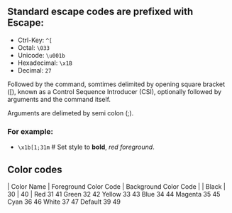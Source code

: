 ## Standard escape codes are prefixed with Escape:

- Ctrl-Key: `^[`
- Octal: `\033`
- Unicode: `\u001b`
- Hexadecimal: `\x1B`
- Decimal: `27`

Followed by the command, somtimes delimited by opening square bracket ([), known as a Control Sequence Introducer (CSI), optionally followed by arguments and the command itself.

Arguments are delimeted by semi colon (;).


### For example:

- `\x1b[1;31m`  # Set style to **bold**, *red foreground*.


## Color codes

| Color Name | Foreground Color Code | Background Color Code |
| Black |	30	| 40 |
Red	31	41
Green	32	42
Yellow	33	43
Blue	34	44
Magenta	35	45
Cyan	36	46
White	37	47
Default	39	49

